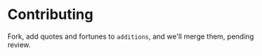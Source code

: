 # Contributing

Fork, add quotes and fortunes to `additions`, and we'll merge them, pending review.

